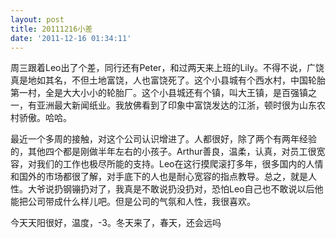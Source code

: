 ```yaml
---
layout: post
title: 20111216小差
date: '2011-12-16 01:34:11'
---
```



周三跟着Leo出了个差，同行还有Peter，和过两天来上班的Lily。不得不说，广饶真是地如其名，不但土地富饶，人也富饶死了。这个小县城有个西水村，中国轮胎第一村，全是大大小小的轮胎厂。这个小县城还有个镇，叫大王镇，是百强镇之一，有亚洲最大新闻纸业。我放佛看到了印象中富饶发达的江浙，顿时很为山东农村骄傲。哈哈。

最近一个多周的接触，对这个公司认识增进了。人都很好，除了两个有两年经验的，其他四个都是刚做半年左右的小孩子。Arthur善良，温柔，认真，对员工很宽容，对我们的工作也极尽所能的支持。Leo在这行摸爬滚打多年，很多国内的人情和国外的市场都很了解，对手底下的人也是耐心宽容的指点教导。总之，就是人性。大爷说扔钢镚扔对了，我真是不敢说扔没扔对，恐怕Leo自己也不敢说以后他能把公司带成什么样儿吧。但是公司的气氛和人性，我很喜欢。

今天天阳很好，温度，-3。冬天来了，春天，还会远吗


